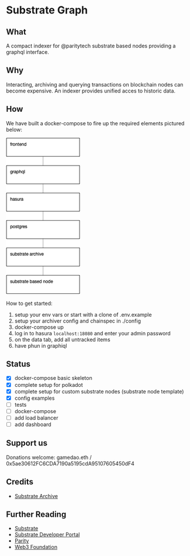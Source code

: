 # Substrate Graph

## What
A compact indexer for @paritytech substrate based nodes providing a graphql interface.

## Why
Interacting, archiving and querying transactions on blockchain nodes can become expensive.
An indexer provides unified acces to historic data.

## How

We have built a docker-compose to fire up the required elements pictured below:

![Schema](/doc/stack-basic.png)

How to get started:

1. setup your env vars or start with a clone of .env.example
2. setup your archiver config and chainspec in ./config
3. docker-compose up
4. log in to hasura `localhost:18080` and enter your admin password
5. on the data tab, add all untracked items
6. have phun in graphiql

## Status

- [X] docker-compose basic skeleton
- [X] complete setup for polkadot
- [X] complete setup for custom substrate nodes (substrate node template)
- [X] config examples
- [ ] tests
- [ ] docker-compose
- [ ] add load balancer
- [ ] add dashboard

## Support us

Donations welcome: gamedao.eth / 0x5ae30612FC6CDA7190a5195cdA95107605450dF4

## Credits

- [Substrate Archive](https://github.com/paritytech/substrate-archive)

## Further Reading

- [Substrate](https://github.com/paritytech/substrate)
- [Substrate Developer Portal](https://substrate.dev/)
- [Parity](https://www.parity.io/)
- [Web3 Foundation](https://web3.foundation/)
